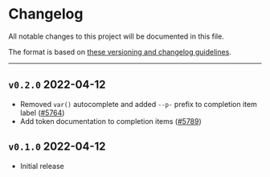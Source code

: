 # Changelog

All notable changes to this project will be documented in this file.

The format is based on [these versioning and changelog guidelines](/documentation/Versioning%20and%20changelog.md).

---

## `v0.2.0` 2022-04-12

- Removed `var()` autocomplete and added `--p-` prefix to completion item label ([#5764](https://github.com/Shopify/polaris/pull/5764))
- Add token documentation to completion items ([#5789](https://github.com/Shopify/polaris/pull/5789))

## `v0.1.0` 2022-04-12

- Initial release
